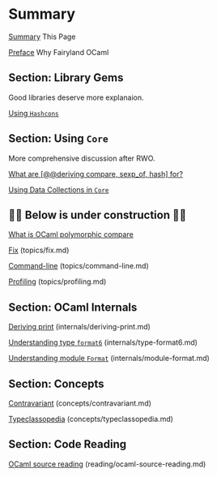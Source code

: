 # Summary

[Summary](SUMMARY.md) This Page

[Preface](preface.md) Why Fairyland OCaml

## Section: Library Gems

Good libraries deserve more explanaion.

[Using `Hashcons`](libraries/hashcons.md)

## Section: Using `Core`

More comprehensive discussion after RWO.

[What are [@@deriving compare, sexp_of, hash] for?](core/container-elements.md)

[Using Data Collections in `Core`](core/maps-and-hashtables.md)


## 🚧🚧 **Below is under construction** 🚧🚧

[What is OCaml polymorphic compare]()
<!-- - https://github.com/search?q=repo%3Aocaml%2Focaml%20equal&type=code -->


[Fix]() (topics/fix.md)

[Command-line]() (topics/command-line.md)

[Profiling]() (topics/profiling.md)


## Section: OCaml Internals

[Deriving print]() (internals/deriving-print.md)

[Understanding type `format6`]() (internals/type-format6.md)

[Understanding module `Format`]() (internals/module-format.md)


## Section: Concepts

[Contravariant]() (concepts/contravariant.md)

[Typeclassopedia]() (concepts/typeclassopedia.md)


## Section: Code Reading

[OCaml source reading]() (reading/ocaml-source-reading.md)
<!-- - https://discuss.ocaml.org/t/readable-ml-ocaml-sml-etc-compilers/13318 -->